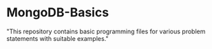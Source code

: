 # MongoDB-Basics
"This repository contains basic programming files for various problem statements with suitable examples."
